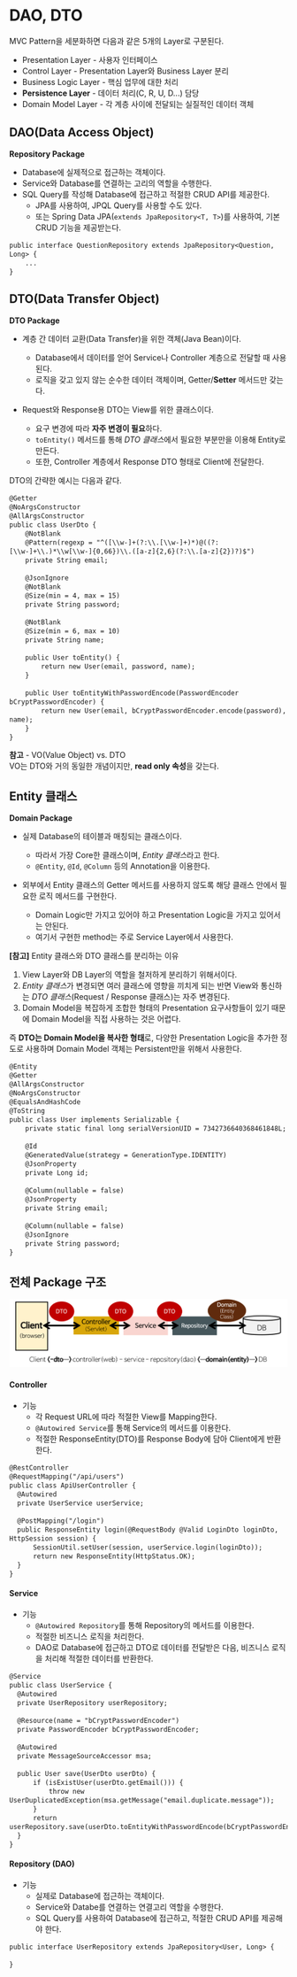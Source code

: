 # DAO, DTO

MVC Pattern을 세분화하면 다음과 같은 5개의 Layer로 구분된다.

- Presentation Layer - 사용자 인터페이스
- Control Layer - Presentation Layer와 Business Layer 분리
- Business Logic Layer - 핵심 업무에 대한 처리
- **Persistence Layer** - 데이터 처리(C, R, U, D...) 담당 
- Domain Model Layer - 각 계층 사이에 전달되는 실질적인 데이터 객체

## DAO(Data Access Object)

**Repository Package**

- Database에 실제적으로 접근하는 객체이다.
- Service와 Database를 연결하는 고리의 역할을 수행한다.
- SQL Query를 작성해 Database에 접근하고 적절한 CRUD API를 제공한다.
    - JPA를 사용하여, JPQL Query를 사용할 수도 있다.
    - 또는 Spring Data JPA(`extends JpaRepository<T, T>`)를 사용하여, 기본 CRUD 기능을 제공받는다.

```
public interface QuestionRepository extends JpaRepository<Question, Long> {
    ...
}
```

## DTO(Data Transfer Object)

**DTO Package**

- 계층 간 데이터 교환(Data Transfer)을 위한 객체(Java Bean)이다.
    - Database에서 데이터를 얻어 Service나 Controller 계층으로 전달할 때 사용된다.
    - 로직을 갖고 있지 않는 순수한 데이터 객체이며, Getter/**Setter** 메서드만 갖는다.

- Request와 Response용 DTO는 View를 위한 클래스이다.
    - 요구 변경에 따라 **자주 변경이 필요**하다.
    - `toEntity()` 메서드를 통해 *DTO 클래스*에서 필요한 부분만을 이용해 Entity로 만든다.
    - 또한, Controller 계층에서 Response DTO 형태로 Client에 전달한다.

DTO의 간략한 예시는 다음과 같다.  

```
@Getter
@NoArgsConstructor
@AllArgsConstructor
public class UserDto {
    @NotBlank
    @Pattern(regexp = "^([\\w-]+(?:\\.[\\w-]+)*)@((?:[\\w-]+\\.)*\\w[\\w-]{0,66})\\.([a-z]{2,6}(?:\\.[a-z]{2})?)$")
    private String email;

    @JsonIgnore
    @NotBlank
    @Size(min = 4, max = 15)
    private String password;

    @NotBlank
    @Size(min = 6, max = 10)
    private String name;

    public User toEntity() {
        return new User(email, password, name);
    }

    public User toEntityWithPasswordEncode(PasswordEncoder bCryptPasswordEncoder) {
        return new User(email, bCryptPasswordEncoder.encode(password), name);
    }
}
```

**참고** - VO(Value Object) vs. DTO  
VO는 DTO와 거의 동일한 개념이지만, **read only 속성**을 갖는다.


## Entity 클래스

**Domain Package**

- 실제 Database의 테이블과 매칭되는 클래스이다.
    - 따라서 가장 Core한 클래스이며, *Entity 클래스*라고 한다.
    - `@Entity`, `@Id`, `@Column` 등의 Annotation을 이용한다.

- 외부에서 Entity 클래스의 Getter 메서드를 사용하지 않도록 해당 클래스 안에서 필요한 로직 메서드를 구현한다.
    - Domain Logic만 가지고 있어야 하고 Presentation Logic을 가지고 있어서는 안된다.
    - 여기서 구현한 method는 주로 Service Layer에서 사용한다.

**[참고]** Entity 클래스와 DTO 클래스를 분리하는 이유

1. View Layer와 DB Layer의 역할을 철저하게 분리하기 위해서이다.
2. *Entity 클래스*가 변경되면 여러 클래스에 영향을 끼치게 되는 반면 View와 통신하는 *DTO 클래스*(Request / Response 클래스)는 자주 변경된다.
3. Domain Model을 복잡하게 조합한 형태의 Presentation 요구사항들이 있기 때문에 Domain Model을 직접 사용하는 것은 어렵다.

즉 **DTO는 Domain Model을 복사한 형태**로, 다양한 Presentation Logic을 추가한 정도로 사용하며 Domain Model 객체는 Persistent만을 위해서 사용한다.

```
@Entity
@Getter
@AllArgsConstructor
@NoArgsConstructor
@EqualsAndHashCode
@ToString
public class User implements Serializable {
    private static final long serialVersionUID = 7342736640368461848L;

    @Id
    @GeneratedValue(strategy = GenerationType.IDENTITY)
    @JsonProperty
    private Long id;

    @Column(nullable = false)
    @JsonProperty
    private String email;

    @Column(nullable = false)
    @JsonIgnore
    private String password;
}
```

## 전체 Package 구조 

![Spring Structure](./SpringArchitecture.png)

#### Controller
- 기능
    - 각 Request URL에 따라 적절한 View를 Mapping한다.
    - `@Autowired Service`를 통해 Service의 메서드를 이용한다.
    - 적절한 ResponseEntity(DTO)를 Response Body에 담아 Client에게 반환한다.

```
@RestController
@RequestMapping("/api/users")
public class ApiUserController {
  @Autowired
  private UserService userService;

  @PostMapping("/login")
  public ResponseEntity login(@RequestBody @Valid LoginDto loginDto, HttpSession session) {
      SessionUtil.setUser(session, userService.login(loginDto));
      return new ResponseEntity(HttpStatus.OK);
  }
}
```

#### Service
- 기능
    - `@Autowired Repository`를 통해 Repository의 메서드를 이용한다.
    - 적절한 비즈니스 로직을 처리한다.
    - DAO로 Database에 접근하고 DTO로 데이터를 전달받은 다음, 비즈니스 로직을 처리해 적절한 데이터를 반환한다.

```
@Service
public class UserService {
  @Autowired
  private UserRepository userRepository;

  @Resource(name = "bCryptPasswordEncoder")
  private PasswordEncoder bCryptPasswordEncoder;

  @Autowired
  private MessageSourceAccessor msa;

  public User save(UserDto userDto) {
      if (isExistUser(userDto.getEmail())) {
          throw new UserDuplicatedException(msa.getMessage("email.duplicate.message"));
      }
      return userRepository.save(userDto.toEntityWithPasswordEncode(bCryptPasswordEncoder);
  }
}
```

#### Repository (DAO)
- 기능
    - 실제로 Database에 접근하는 객체이다.
    - Service와 Databe를 연결하는 연결고리 역할을 수행한다.
    - SQL Query를 사용하여 Database에 접근하고, 적절한 CRUD API를 제공해야 한다.

```
public interface UserRepository extends JpaRepository<User, Long> {

}
```